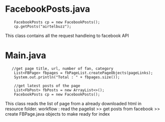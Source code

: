 # FacebookPosts.java

        FacebookPosts cp = new FacebookPosts();
        cp.getPosts("airtelbuzz");

This class contains all the request handleing to facebook API

# Main.java

       //get page title, url, number of fan, category
        List<FBPage> fbpages = fbPageList.createPageObjects(pageLinks);
        System.out.println("Total : " + fbpages.size());
        
        //get latest posts of the page
        List<FbPost> fbPosts = new ArrayList<>();
        FacebookPosts cp = new FacebookPosts();


This class reads the list of page from a already downloaded html in resource folder.
workflow : read the pagelist >> get posts from facebook >> create FBPage.java objects to make ready for index